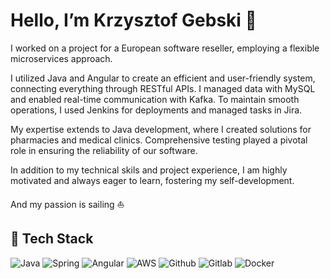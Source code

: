 # Hello, I’m Krzysztof Gebski 👋

I worked on a project for a European software reseller, employing a flexible microservices approach.

I utilized Java and Angular to create an efficient and user-friendly system, connecting everything through RESTful APIs. I managed data with MySQL and enabled real-time communication with Kafka. To maintain smooth operations, I used Jenkins for deployments and managed tasks in Jira.

My expertise extends to Java development, where I created solutions for pharmacies and medical clinics. Comprehensive testing played a pivotal role in ensuring the reliability of our software.

In addition to my technical skils and project experience, I am highly motivated and always eager to learn, fostering my self-development.

And my passion is sailing ⛵️

## 🧰 Tech Stack
![Java](https://img.shields.io/badge/-Java-orange?style=for-the-badge&logo=java) ![Spring](https://img.shields.io/badge/-Spring-green?style=for-the-badge&logo=spring) ![Angular](https://img.shields.io/badge/-Angular-red?style=for-the-badge&logo=angular) ![AWS](https://img.shields.io/badge/-aws-grey?style=for-the-badge&logo=amazon) ![Github](https://img.shields.io/badge/-Github-black?style=for-the-badge&logo=github) ![Gitlab](https://img.shields.io/badge/-Gitlab-blueviolet?style=for-the-badge&logo=gitlab) ![Docker](https://img.shields.io/badge/-docker-white?style=for-the-badge&logo=docker) 
